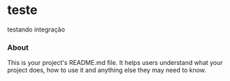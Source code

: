 teste
=====

testando integração

### About

This is your project's README.md file. It helps users understand what your
project does, how to use it and anything else they may need to know.